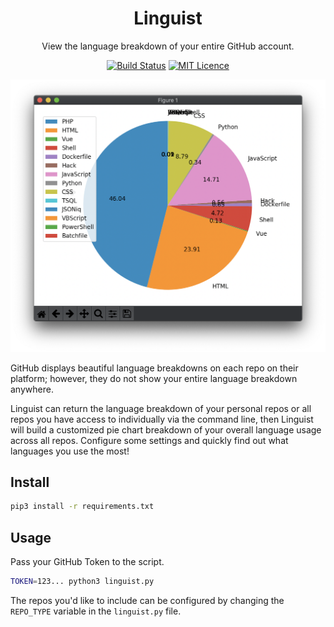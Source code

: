 <div align="center">

# Linguist

View the language breakdown of your entire GitHub account.

[![Build Status](https://travis-ci.com/Justintime50/linguist.svg?branch=master)](https://travis-ci.com/Justintime50/linguist)
[![MIT Licence](https://badges.frapsoft.com/os/mit/mit.svg?v=103)](https://opensource.org/licenses/mit-license.php)

<img src="assets/showcase.png">

</div>

GitHub displays beautiful language breakdowns on each repo on their platform; however, they do not show your entire language breakdown anywhere.

Linguist can return the language breakdown of your personal repos or all repos you have access to individually via the command line, then Linguist will build a customized pie chart breakdown of your overall language usage across all repos. Configure some settings and quickly find out what languages you use the most!

## Install

```bash
pip3 install -r requirements.txt
```

## Usage

Pass your GitHub Token to the script.

```bash
TOKEN=123... python3 linguist.py
```

The repos you'd like to include can be configured by changing the `REPO_TYPE` variable in the `linguist.py` file.
